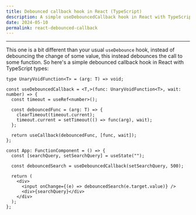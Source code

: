 ```yaml
---
title: Debounced callback hook in React (TypeScript)
description: A simple useDebouncedCallback hook in React with TypeScript
date: 2024-05-10
permalink: react-debounced-callback
---
```


---

This one is a bit different than your usual `useDebounce` hook, instead of debouncing the change of some value, this instead debounces the call to some function. So here's a simple debounced callback hook in React with TypeScript types:

```tsx
type UnaryVoidFunction<T> = (arg: T) => void;

const useDebouncedCallback = <T,>(func: UnaryVoidFunction<T>, wait: number) => {
  const timeout = useRef<number>();

  const debouncedFunc = (arg: T) => {
    clearTimeout(timeout.current);
    timeout.current = setTimeout(() => func(arg), wait);
  };

  return useCallback(debouncedFunc, [func, wait]);
};

const App: FunctionComponent = () => {
  const [searchQuery, setSearchQuery] = useState("");

  const debouncedSearch = useDebouncedCallback(setSearchQuery, 500);

  return (
    <div>
      <input onChange={(e) => debouncedSearch(e.target.value)} />
      <div>{searchQuery}</div>
    </div>
  );
};
```
